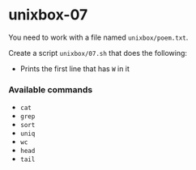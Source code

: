 # unixbox-07


You need to work with a file named `unixbox/poem.txt`.

Create a script `unixbox/07.sh` that does the following:

- Prints the first line that has `W` in it

### Available commands

* `cat`
* `grep`
* `sort`
* `uniq`
* `wc`
* `head`
* `tail`

